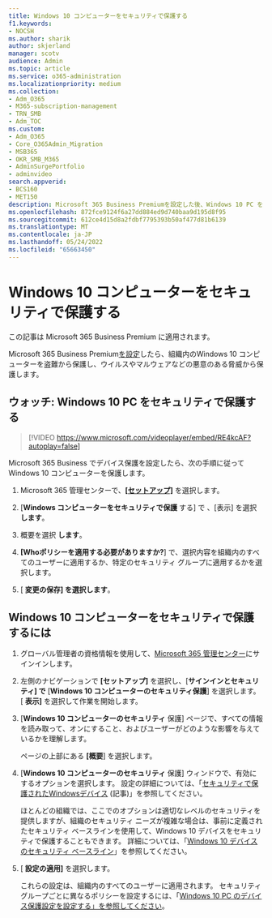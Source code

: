 ```yaml
---
title: Windows 10 コンピューターをセキュリティで保護する
f1.keywords:
- NOCSH
ms.author: sharik
author: skjerland
manager: scotv
audience: Admin
ms.topic: article
ms.service: o365-administration
ms.localizationpriority: medium
ms.collection:
- Adm_O365
- M365-subscription-management
- TRN_SMB
- Adm_TOC
ms.custom:
- Adm_O365
- Core_O365Admin_Migration
- MSB365
- OKR_SMB_M365
- AdminSurgePortfolio
- adminvideo
search.appverid:
- BCS160
- MET150
description: Microsoft 365 Business Premiumを設定した後、Windows 10 PC をセキュリティで保護する方法について説明します。
ms.openlocfilehash: 872fce9124f6a27dd884ed9d740baa9d195d8f95
ms.sourcegitcommit: 612ce4d15d8a2fdbf7795393b50af477d81b6139
ms.translationtype: MT
ms.contentlocale: ja-JP
ms.lasthandoff: 05/24/2022
ms.locfileid: "65663450"
---
```

# <a name="secure-windows-10-computers"></a>Windows 10 コンピューターをセキュリティで保護する

この記事は Microsoft 365 Business Premium に適用されます。

Microsoft 365 Business Premium[を設定](/microsoft-365/business-premium/m365bp-setup)したら、組織内のWindows 10 コンピューターを盗難から保護し、ウイルスやマルウェアなどの悪意のある脅威から保護します。

## <a name="watch-secure-your-windows-10-pcs"></a>ウォッチ: Windows 10 PC をセキュリティで保護する

> [!VIDEO https://www.microsoft.com/videoplayer/embed/RE4kcAF?autoplay=false]

Microsoft 365 Business でデバイス保護を設定したら、次の手順に従ってWindows 10 コンピューターを保護します。

1. Microsoft 365 管理センターで、<a href="https://go.microsoft.com/fwlink/p/?linkid=2171997" target="_blank">**[セットアップ]**</a> を選択します。

2. [**Windows コンピューターをセキュリティで保護** する] で 、[表示] を選択 **します**。

3. 概要を選択 **します**。

4. **[Whoポリシーを適用する必要がありますか?**] で、選択内容を組織内のすべてのユーザーに適用するか、特定のセキュリティ グループに適用するかを選択します。

5. [  **変更の保存] を選択します**。

## <a name="to-secure-your-windows-10-computers"></a>Windows 10 コンピューターをセキュリティで保護するには

1. グローバル管理者の資格情報を使用して、[Microsoft 365 管理センター](https://admin.microsoft.com)にサインインします。 

2. 左側のナビゲーションで **[セットアップ]** を選択し、[**サインインとセキュリティ] で** [**Windows 10 コンピューターのセキュリティ保護**] を選択します。 [ **表示]** を選択して作業を開始します。

3. [**Windows 10 コンピューターのセキュリティ** 保護] ページで、すべての情報を読み取って、オンにすること、およびユーザーがどのような影響を与えているかを理解します。

    ページの上部にある **[概要**] を選択します。

4. [**Windows 10 コンピューターのセキュリティ** 保護] ウィンドウで、有効にするオプションを選択します。 設定の詳細については、「[セキュリティで保護されたWindowsデバイス](../../business-premium/m365bp-secure-windows-devices.md) (記事)」を参照してください。 
    
    ほとんどの組織では、ここでのオプションは適切なレベルのセキュリティを提供しますが、組織のセキュリティ ニーズが複雑な場合は、事前に定義されたセキュリティ ベースラインを使用して、Windows 10 デバイスをセキュリティで保護することもできます。 詳細については、「[Windows 10 デバイスのセキュリティ ベースライン](/mem/intune/protect/security-baselines)」を参照してください。   

5. [ **設定の適用]** を選択します。

    これらの設定は、組織内のすべてのユーザーに適用されます。 セキュリティ グループごとに異なるポリシーを設定するには、「[Windows 10 PC のデバイス保護設定を設定する」を参照してください](../../business-premium/m365bp-protection-settings-for-windows-10-devices.md)。
